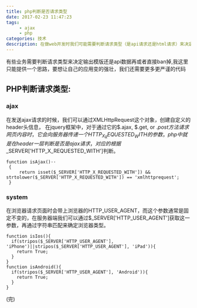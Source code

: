 ```yaml
---
title: php判断是否请求类型
date: 2017-02-23 11:47:23
tags:
     - ajax
     - php
categories: 技术
description: 在做web开发时我们可能需要判断请求类型（是api请求还是html请求）来决定输出内容
---
```


有些业务需要判断请求类型来决定输出模版还是api数据再或者直接ban掉,我这里只能提供一个思路，要想让自己的应用变的强壮，我们还需要更多更严谨的代码

## PHP判断请求类型:

### ajax

在发送ajax请求的时候，我们可以通过XMLHttpRequest这个对象，创建自定义的header头信息， 在jquery框架中，对于通过它的$.ajax, $.get, or $.post方法请求网页内容时，它会向服务器传递一个HTTP_X_REQUESTED_WITH的参数，php中就是在header一层判断是否是ajax请求，对应的根据$_SERVER['HTTP_X_REQUESTED_WITH']判断。

```
function isAjax()··
 {
     return isset($_SERVER['HTTP_X_REQUESTED_WITH']) && strtolower($_SERVER['HTTP_X_REQUESTED_WITH']) == 'xmlhttprequest';
 }
```

### system

在浏览器请求页面时会带上浏览器的HTTP_USER_AGENT，而这个参数通常是固定不变的，在服务器端我们可以通过$_SERVER['HTTP_USER_AGENT']获取这一参数，再通过字符串匹配来确定浏览器类型。

```
function isIos(){
  if(stripos($_SERVER['HTTP_USER_AGENT'], 'iPhone')||stripos($_SERVER['HTTP_USER_AGENT'], 'iPad')){
    return True;
  }
}
function isAndroid(){
  if(stripos($_SERVER['HTTP_USER_AGENT'], 'Android')){
    return True;
  }
}
```

(完)
